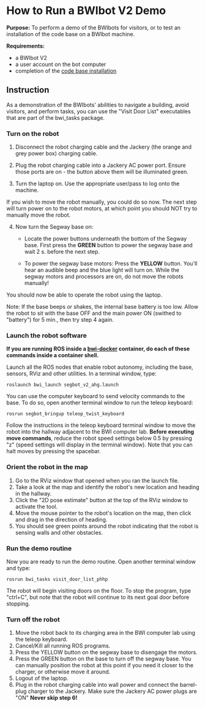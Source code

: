 # How to Run a BWIbot V2 Demo

**Purpose:**
To perform a demo of the BWIbots for visitors, or to test an installation of the code base on a BWIbot machine.

**Requirements:**
- a BWIbot V2
- a user account on the bot computer
- completion of the [code base installation](https://github.com/utexas-bwi/bwi/README.md)

## Instruction

As a demonstration of the BWIbots' abilities to navigate a building, avoid visitors, and perform tasks, you can use the "Visit Door List" executables that are part of the bwi_tasks package.

### Turn on the robot
1. Disconnect the robot charging cable and the Jackery (the orange and grey power box) charging cable.

2. Plug the robot charging cable into a Jackery AC power port.  Ensure those ports are on - the button above them will be illuminated green.

3.  Turn the laptop on.  Use the appropriate user/pass to log onto the machine.

If you wish to move the robot manually, you could do so now.  The next step will turn power on to the robot motors, at which point you should NOT try to manually move the robot.

4.  Now turn the Segway base on:
    - Locate the power buttons underneath the bottom of the Segway base. First press the **GREEN** button to power the segway base and wait 2 s. before the next step.

    - To power the segway base motors: Press the **YELLOW** button. You'll hear an audible beep and the blue light will turn on. While the segway motors and processors are on, do not move the robots manually!

You should now be able to operate the robot using the laptop.

Note: If the base beeps or shakes, the internal base battery is too low.  Allow the robot to sit with the base OFF and the main power ON (swithed to "battery") for 5 min., then try step 4 again.

### Launch the robot software
**If you are running ROS inside a [bwi-docker](https://github.com/utexas-bwi/bwi-docker) container, do each of these commands inside a container shell.**

Launch all the ROS nodes that enable robot autonomy, including the base, sensors, RViz and other utilities.  In a terminal window, type:
```
roslaunch bwi_launch segbot_v2_ahg.launch
```
You can use the computer keyboard to send velocity commands to the base.  To do so, open another terminal window to run the teleop keyboard:
```
rosrun segbot_bringup teleop_twist_keyboard
```
Follow the instructions in the teleop keyboard terminal window to move the robot into the hallway adjacent to the BWI computer lab.  **Before executing move commands**, reduce the robot speed settings below 0.5 by pressing "z" (speed settings will display in the terminal window).
Note that you can halt moves by pressing the spacebar.

### Orient the robot in the map
1. Go to the RViz window that opened when you ran the launch file.
2. Take a look at the map and identify the robot's new location and heading in the hallway.
3.  Click the "2D pose estimate" button at the top of the RViz window to activate the tool.
4.  Move the mouse pointer to the robot's location on the map, then click and drag in the direction of heading.
5.  You should see green points around the robot indicating that the robot is sensing walls and other obstacles.
   
### Run the demo routine
Now you are ready to run the demo routine.  Open another terminal window and type:
```
rosrun bwi_tasks visit_door_list_phhp
```
The robot will begin visiting doors on the floor.  To stop the program, type "ctrl+C", but note that the robot will continue to its next goal door before stopping.

### Turn off the robot
1.  Move the robot back to its charging area in the BWI computer lab using the teleop keyboard.
2.  Cancel/Kill all running ROS programs.
3.  Press the YELLOW button on the segway base to disengage the motors.
4.  Press the GREEN button on the base to turn off the segway base.  You can manually position the robot at this point if you need it closer to the charger, or otherwise move it around.
5.  Logout of the laptop.
6.  Plug in the robot charging cable into wall power and connect the barrel-plug charger to the Jackery. Make sure the Jackery AC power plugs are "ON" **Never skip step 6!**
